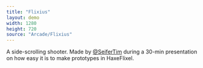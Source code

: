 ```yaml
---
title: "Flixius"
layout: demo
width: 1280
height: 720
source: "Arcade/Flixius"
---
```


A side-scrolling shooter. Made by [@SeiferTim](https://github.com/seifertim) during a 30-min presentation on how easy it is to make prototypes in HaxeFlixel.
